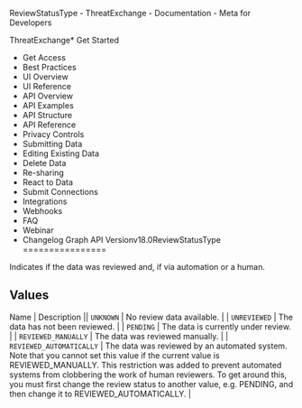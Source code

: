 
ReviewStatusType - ThreatExchange - Documentation - Meta for Developers











ThreatExchange* Get Started
* Get Access
* Best Practices
* UI Overview
* UI Reference
* API Overview
* API Examples
* API Structure
* API Reference
* Privacy Controls
* Submitting Data
* Editing Existing Data
* Delete Data
* Re-sharing
* React to Data
* Submit Connections
* Integrations
* Webhooks
* FAQ
* Webinar
* Changelog
Graph API Versionv18.0ReviewStatusType
================

Indicates if the data was reviewed and, if via automation or a human.

Values
------



 
Name
 | 
Description
 || `UNKNOWN` | No review data available. |
| `UNREVIEWED` | The data has not been reviewed. |
| `PENDING` | The data is currently under review. |
| `REVIEWED_MANUALLY` | The data was reviewed manually. |
| `REVIEWED_AUTOMATICALLY` | The data was reviewed by an automated system. Note that you cannot set this value if the current value is REVIEWED\_MANUALLY. This restriction was added to prevent automated systems from clobbering the work of human reviewers. To get around this, you must first change the review status to another value, e.g. PENDING, and then change it to REVIEWED\_AUTOMATICALLY. |

































 
